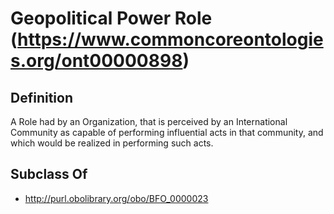 # Geopolitical Power Role (https://www.commoncoreontologies.org/ont00000898)

## Definition
A Role had by an Organization, that is perceived by an International Community as capable of performing influential acts in that community, and which would be realized in performing such acts.

## Subclass Of
- http://purl.obolibrary.org/obo/BFO_0000023

